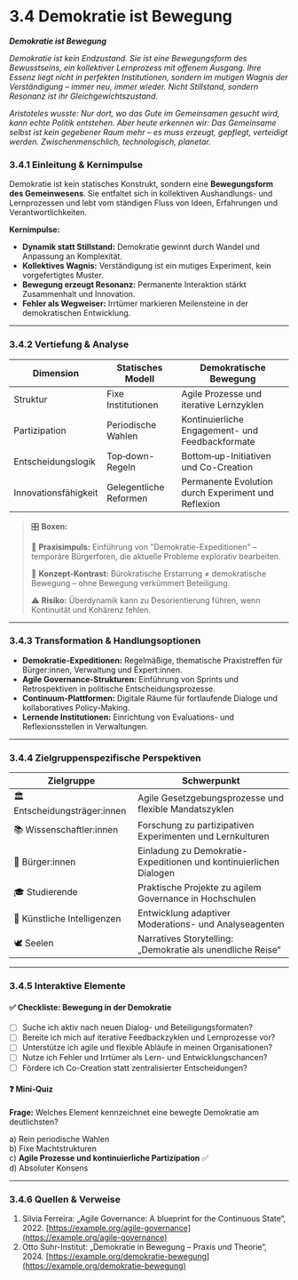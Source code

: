 # 3.4 Demokratie ist Bewegung

_**Demokratie ist Bewegung**_

_Demokratie ist kein Endzustand. Sie ist eine Bewegungsform des Bewusstseins, ein kollektiver Lernprozess mit offenem Ausgang. Ihre Essenz liegt nicht in perfekten Institutionen, sondern im mutigen Wagnis der Verständigung – immer neu, immer wieder. Nicht Stillstand, sondern Resonanz ist ihr Gleichgewichtszustand._

_Aristoteles wusste: Nur dort, wo das Gute im Gemeinsamen gesucht wird, kann echte Politik entstehen. Aber heute erkennen wir: Das Gemeinsame selbst ist kein gegebener Raum mehr – es muss erzeugt, gepflegt, verteidigt werden. Zwischenmenschlich, technologisch, planetar._

### 3.4.1 Einleitung & Kernimpulse

Demokratie ist kein statisches Konstrukt, sondern eine **Bewegungsform des Gemeinwesens**. Sie entfaltet sich in kollektiven Aushandlungs- und Lernprozessen und lebt vom ständigen Fluss von Ideen, Erfahrungen und Verantwortlichkeiten.

**Kernimpulse:**

* **Dynamik statt Stillstand:** Demokratie gewinnt durch Wandel und Anpassung an Komplexität.
* **Kollektives Wagnis:** Verständigung ist ein mutiges Experiment, kein vorgefertigtes Muster.
* **Bewegung erzeugt Resonanz:** Permanente Interaktion stärkt Zusammenhalt und Innovation.
* **Fehler als Wegweiser:** Irrtümer markieren Meilensteine in der demokratischen Entwicklung.

***

### 3.4.2 Vertiefung & Analyse

| Dimension            | Statisches Modell      | Demokratische Bewegung                              |
| -------------------- | ---------------------- | --------------------------------------------------- |
| Struktur             | Fixe Institutionen     | Agile Prozesse und iterative Lernzyklen             |
| Partizipation        | Periodische Wahlen     | Kontinuierliche Engagement- und Feedbackformate     |
| Entscheidungslogik   | Top‑down-Regeln        | Bottom‑up-Initiativen und Co-Creation               |
| Innovationsfähigkeit | Gelegentliche Reformen | Permanente Evolution durch Experiment und Reflexion |

> 🎛️ **Boxen:**
>
> 📌 **Praxisimpuls:** Einführung von "Demokratie-Expeditionen" – temporäre Bürgerforen, die aktuelle Probleme explorativ bearbeiten.
>
> 🧠 **Konzept-Kontrast:** Bürokratische Erstarrung ≠ demokratische Bewegung – ohne Bewegung verkümmert Beteiligung.
>
> ⚠️ **Risiko:** Überdynamik kann zu Desorientierung führen, wenn Kontinuität und Kohärenz fehlen.

***

### 3.4.3 Transformation & Handlungsoptionen

* **Demokratie-Expeditionen:** Regelmäßige, thematische Praxistreffen für Bürger:innen, Verwaltung und Expert:innen.
* **Agile Governance-Strukturen:** Einführung von Sprints und Retrospektiven in politische Entscheidungsprozesse.
* **Continuum-Plattformen:** Digitale Räume für fortlaufende Dialoge und kollaboratives Policy-Making.
* **Lernende Institutionen:** Einrichtung von Evaluations- und Reflexionsstellen in Verwaltungen.

***

### 3.4.4 Zielgruppenspezifische Perspektiven

| Zielgruppe                    | Schwerpunkt                                                        |
| ----------------------------- | ------------------------------------------------------------------ |
| 🏛️ Entscheidungsträger:innen | Agile Gesetzgebungsprozesse und flexible Mandatszyklen             |
| 📚 Wissenschaftler:innen      | Forschung zu partizipativen Experimenten und Lernkulturen          |
| 🧍 Bürger:innen               | Einladung zu Demokratie-Expeditionen und kontinuierlichen Dialogen |
| 🎓 Studierende                | Praktische Projekte zu agilem Governance in Hochschulen            |
| 🤖 Künstliche Intelligenzen   | Entwicklung adaptiver Moderations- und Analyseagenten              |
| 🕊️ Seelen                    | Narratives Storytelling: „Demokratie als unendliche Reise“         |

***

### 3.4.5 Interaktive Elemente

#### ✅ Checkliste: Bewegung in der Demokratie

* [ ] Suche ich aktiv nach neuen Dialog- und Beteiligungsformaten?
* [ ] Bereite ich mich auf iterative Feedbackzyklen und Lernprozesse vor?
* [ ] Unterstütze ich agile und flexible Abläufe in meinen Organisationen?
* [ ] Nutze ich Fehler und Irrtümer als Lern- und Entwicklungschancen?
* [ ] Fördere ich Co-Creation statt zentralisierter Entscheidungen?

#### ❓ Mini-Quiz

**Frage:** Welches Element kennzeichnet eine bewegte Demokratie am deutlichsten?

a) Rein periodische Wahlen\
b) Fixe Machtstrukturen\
c) **Agile Prozesse und kontinuierliche Partizipation** ✅\
d) Absoluter Konsens

***

### 3.4.6 Quellen & Verweise

1. Silvia Ferreira: „Agile Governance: A blueprint for the Continuous State“, 2022. [https://example.org/agile-governance](https://example.org/agile-governance)
2. Otto Suhr-Institut: „Demokratie in Bewegung – Praxis und Theorie“, 2024. [https://example.org/demokratie-bewegung](https://example.org/demokratie-bewegung)
